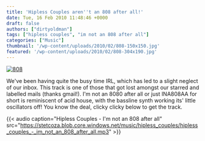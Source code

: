 ```yaml
---
title: 'Hipless Couples aren''t an 808 after all!'
date: Tue, 16 Feb 2010 11:48:46 +0000
draft: false
authors: ["dirtyoldman"]
tags: ["hipless couples", "im not an 808 after all"]
categories: ["Music"]
thumbnail: '/wp-content/uploads/2010/02/808-150x150.jpg'
featured: '/wp-content/uploads/2010/02/808-304x190.jpg'
---
```


[![](/wp-content/uploads/2010/02/808.jpg "808")](/2010/02/16/hipless-couples-arent-an-808-after-all/attachment/808/)

We've been having quite the busy time IRL, which has led to a slight neglect of our inbox. This track is one of those that got lost amongst our starred and labelled mails (thanks gmail!). I'm not an 8080 after all or just INA808AA for short is reminiscent of acid house, with the bassline synth working its' little oscillators off! You know the deal, clicky clicky below to get the track.

{{< audio
    caption="Hipless Couples - I'm not an 808 after all"
    src="https://stetcoza.blob.core.windows.net/music/hipless_couples/hipless_couples_-_im_not_an_808_after_all.mp3" >}}
